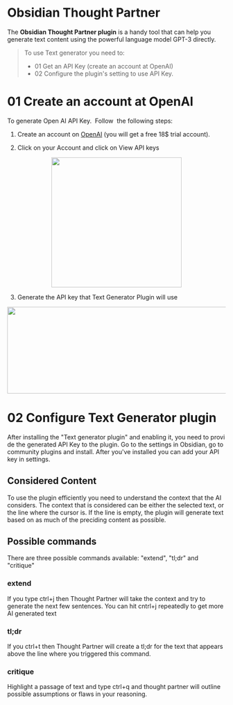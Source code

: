 # Obsidian Thought Partner

The **Obsidian Thought Partner plugin** is a handy tool that can help you generate text content using the powerful language model GPT-3 directly.

> To use Text generator you need to: 
> * 01 Get an API Key (create an account at OpenAI) 
> * 02 Configure the plugin's setting to use API Key. 


# 01 Create an account at OpenAI

To generate Open AI API Key.  Follow  the following steps: 

1. Create an account on [OpenAI](https://beta.openai.com/signup) (you will get a free 18$ trial account). 

2. Click on your Account and click on View API keys

<p align="center">
  <img width="300" height="300" src="./images/20220227121447.png">
</p>


3. Generate the API key that Text Generator Plugin will use

<p align="center">
  <img width="600" height="200"src="./images/20220227121545.png">
</p>
  

# 02 Configure Text Generator plugin

After installing the "Text generator plugin" and enabling it, you need to provide the generated API Key to the plugin. Go to the settings in Obsidian, go to community plugins and install. After you've installed you can add your API key in settings.
  

## Considered Content

To use the plugin efficiently you need to understand the context that the AI considers.
The context that is considered can be either the selected text, or the line where the cursor is. If the line is empty, the plugin will generate text based on as much of the preciding content as possible.

## Possible commands

There are three possible commands available: "extend", "tl;dr" and "critique"

### extend
If you type ctrl+j then Thought Partner will take the context and try to generate the next few sentences. You can hit cntrl+j repeatedly to get more AI generated text

### tl;dr
If you ctrl+t then Thought Partner will create a tl;dr for the text that appears above the line where you triggered this command.

### critique
Highlight a passage of text and type ctrl+q and thought partner will outline possible assumptions or flaws in your reasoning.
